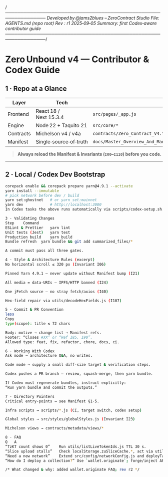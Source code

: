 /*───────────────────────────────────────────────────────────────
Developed by @jams2blues – ZeroContract Studio
File:    AGENTS.md           (repo root)
Rev :    r1    2025‑09‑05
Summary: first Codex‑aware contributor guide
───────────────────────────────────────────────────────────────*/

# Zero Unbound v4 — Contributor & Codex Guide

## 1 · Repo at a Glance
| Layer      | Tech                          | Root entry                         |
|------------|------------------------------|------------------------------------|
| Frontend   | React 18 / Next 15.3.4       | `src/pages/_app.js`                |
| Engine     | Node 22 + Taquito 21         | `src/core/*`                       |
| Contracts  | Michelson v4 / v4a           | `contracts/Zero_Contract_V4.tz`    |
| Manifest   | Single‑source‑of‑truth       | `docs/Master_Overview_And_Manifest_zerounbound_contractmanagement.md` |

> **Always reload the Manifest & Invariants (`I00–I110`) before you code.**

---

## 2 · Local / Codex Dev Bootstrap
```bash
corepack enable && corepack prepare yarn@4.9.1 --activate
yarn install --immutable
# pick network before dev / build
yarn set:ghostnet   # or yarn set:mainnet
yarn dev            # http://localhost:3000
In Codex tasks the above runs automatically via scripts/codex-setup.sh.

3 · Validating Changes
Step	Command
ESLint & Prettier	yarn lint
Unit tests (Jest)	yarn test
Production build	yarn build
Bundle refresh	yarn bundle && git add summarized_files/*

A commit must pass all three gates.

4 · Style & Architecture Rules (excerpt)
No horizontal scroll ≤ 320 px (Invariant I06)

Pinned Yarn 4.9.1 — never update without Manifest bump (I21)

All media = data‑URIs — IPFS/HTTP banned (I24)

One jFetch source — no stray fetch/axios (I40)

Hex‑field repair via utils/decodeHexFields.js (I107)

5 · Commit & PR Convention
less
Copy
type(scope): title ≤ 72 chars

Body: motive → change list → Manifest refs.
Footer: “Closes #XX” or “Ref I85, I90”.
Allowed type: feat, fix, refactor, chore, docs, ci.

6 · Working With Codex
Ask mode → architecture Q&A, no writes.

Code mode → supply a small diff‑size target & verification steps.

Codex pushes a PR branch — review, squash‑merge, then yarn bundle.

If Codex must regenerate bundles, instruct explicitly:
“Run yarn bundle and commit the outputs.”

7 · Directory Pointers
Critical entry‑points → see Manifest §1·5.

Infra scripts → scripts/*.js (CI, target switch, codex setup)

Global styles → src/styles/globalStyles.js (Invariant I23)

Michelson views → contracts/metadata/views/*

8 · FAQ
Q	A
“TzKT count shows 0”	Run utils/listLiveTokenIds.js TTL 30 s.
“Slice upload stalls”	Check localStorage.zuSliceCache.*, act via utils/sliceCache.js.
“Need a new network”	Extend src/config/networkConfig.js and deployTarget.js, bump Manifest.
“How do I deploy a collection?” Use `wallet.originate`; forge/inject APIs are deprecated.

/* What changed & why: added wallet.originate FAQ; rev r2 */
